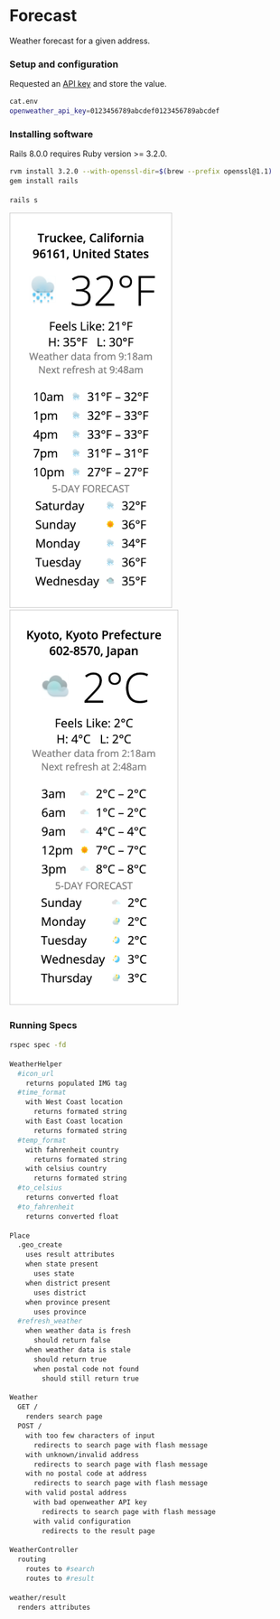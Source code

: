 # Forecast
Weather forecast for a given address.

### Setup and configuration

Requested an [API key](https://home.openweathermap.org/api_keys) and store the value.
```sh
cat.env
openweather_api_key=0123456789abcdef0123456789abcdef
```

### Installing software

Rails 8.0.0 requires Ruby version >= 3.2.0.
```sh
rvm install 3.2.0 --with-openssl-dir=$(brew --prefix openssl@1.1)
gem install rails

rails s
```

<img src="https://raw.githubusercontent.com/woodie/forecast/master/truckee.png" height="700px"> &nbsp;
<img src="https://raw.githubusercontent.com/woodie/forecast/master/kyoto.png" height="700px">

### Running Specs

```sh
rspec spec -fd

WeatherHelper
  #icon_url
    returns populated IMG tag
  #time_format
    with West Coast location
      returns formated string
    with East Coast location
      returns formated string
  #temp_format
    with fahrenheit country
      returns formated string
    with celsius country
      returns formated string
  #to_celsius
    returns converted float
  #to_fahrenheit
    returns converted float

Place
  .geo_create
    uses result attributes
    when state present
      uses state
    when district present
      uses district
    when province present
      uses province
  #refresh_weather
    when weather data is fresh
      should return false
    when weather data is stale
      should return true
      when postal code not found
        should still return true

Weather
  GET /
    renders search page
  POST /
    with too few characters of input
      redirects to search page with flash message
    with unknown/invalid address
      redirects to search page with flash message
    with no postal code at address
      redirects to search page with flash message
    with valid postal address
      with bad openweather API key
        redirects to search page with flash message
      with valid configuration
        redirects to the result page

WeatherController
  routing
    routes to #search
    routes to #result

weather/result
  renders attributes
```
